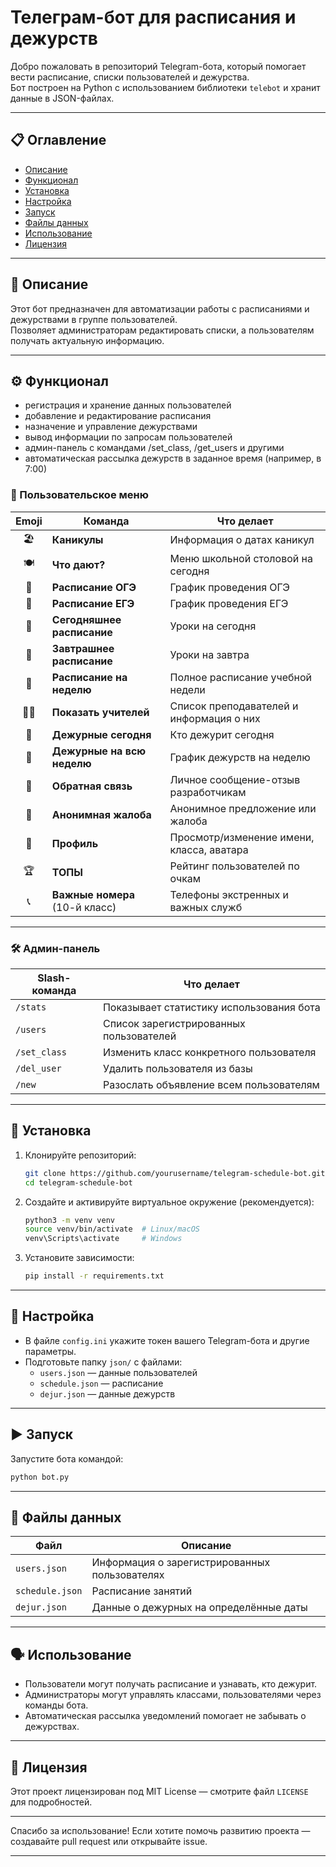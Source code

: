 
# Телеграм-бот для расписания и дежурств

Добро пожаловать в репозиторий Telegram-бота, который помогает вести расписание, списки пользователей и дежурства.  
Бот построен на Python с использованием библиотеки `telebot` и хранит данные в JSON-файлах.

---

## 📋 Оглавление
- [Описание](#-описание)
- [Функционал](#-функционал)
- [Установка](#-установка)
- [Настройка](#-настройка)
- [Запуск](#-запуск)
- [Файлы данных](#-файлы-данных)
- [Использование](#-использование)
- [Лицензия](#-лицензия)

---

## 📝 Описание
Этот бот предназначен для автоматизации работы с расписаниями и дежурствами в группе пользователей.  
Позволяет администраторам редактировать списки, а пользователям получать актуальную информацию.

---

## ⚙️ Функционал
- регистрация и хранение данных пользователей
- добавление и редактирование расписания
- назначение и управление дежурствами
- вывод информации по запросам пользователей
- админ-панель с командами /set_class, /get_users и другими
- автоматическая рассылка дежурств в заданное время (например, в 7:00)

### 📲 Пользовательское меню

| Emoji | Команда                          | Что делает                                           |
| :---: | -------------------------------- | ---------------------------------------------------- |
| 🏖    | **Каникулы**                     | Информация о датах каникул                           |
| 🍽️   | **Что дают?**                    | Меню школьной столовой на сегодня                    |
| 📅    | **Расписание ОГЭ**               | График проведения ОГЭ                                |
| 📅    | **Расписание ЕГЭ**               | График проведения ЕГЭ                                |
| 📅    | **Сегодняшнее расписание**       | Уроки на сегодня                                     |
| 📅    | **Завтрашнее расписание**        | Уроки на завтра                                      |
| 📅    | **Расписание на неделю**         | Полное расписание учебной недели                     |
| 👩‍🏫 | **Показать учителей**            | Список преподавателей и информация о них             |
| 📝    | **Дежурные сегодня**             | Кто дежурит сегодня                                  |
| 📝    | **Дежурные на всю неделю**       | График дежурств на неделю                            |
| 📢    | **Обратная связь**               | Личное сообщение-отзыв разработчикам                 |
| 📢    | **Анонимная жалоба**             | Анонимное предложение или жалоба                     |
| 👤    | **Профиль**                      | Просмотр/изменение имени, класса, аватара            |
| 🏆    | **ТОПЫ**                         | Рейтинг пользователей по очкам                       |
| 📞    | **Важные номера** (10-й класс)   | Телефоны экстренных и важных служб                   |

---

### 🛠️ Админ-панель

| Slash-команда | Что делает                              |
| ------------- | --------------------------------------- |
| `/stats`      | Показывает статистику использования бота|
| `/users`      | Список зарегистрированных пользователей |
| `/set_class`  | Изменить класс конкретного пользователя |
| `/del_user`   | Удалить пользователя из базы            |
| `/new`        | Разослать объявление всем пользователям |

---

## 🚀 Установка
1. Клонируйте репозиторий:  
   ```bash
   git clone https://github.com/yourusername/telegram-schedule-bot.git
   cd telegram-schedule-bot
   ```

2. Создайте и активируйте виртуальное окружение (рекомендуется):  
   ```bash
   python3 -m venv venv
   source venv/bin/activate  # Linux/macOS
   venv\Scripts\activate     # Windows
   ```

3. Установите зависимости:  
   ```bash
   pip install -r requirements.txt
   ```

---

## 🔧 Настройка
- В файле `config.ini` укажите токен вашего Telegram-бота и другие параметры.  
- Подготовьте папку `json/` с файлами:  
  - `users.json` — данные пользователей  
  - `schedule.json` — расписание  
  - `dejur.json` — данные дежурств  

---

## ▶️ Запуск
Запустите бота командой:  
```bash
python bot.py
```

---

## 📂 Файлы данных

| Файл           | Описание                             |
| -------------- | ---------------------------------- |
| `users.json`   | Информация о зарегистрированных пользователях |
| `schedule.json`| Расписание занятий    |
| `dejur.json`   | Данные о дежурных на определённые даты |

---

## 🗣 Использование
- Пользователи могут получать расписание и узнавать, кто дежурит.  
- Администраторы могут управлять классами, пользователями через команды бота.  
- Автоматическая рассылка уведомлений помогает не забывать о дежурствах.

---

## 📄 Лицензия
Этот проект лицензирован под MIT License — смотрите файл `LICENSE` для подробностей.

---

Спасибо за использование! Если хотите помочь развитию проекта — создавайте pull request или открывайте issue.

---
